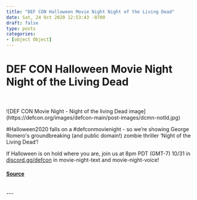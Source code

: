 ```yaml
---
title: "DEF CON Halloween Movie Night Night of the Living Dead"
date: Sat, 24 Oct 2020 12:53:43 -0700
draft: false
type: posts
categories: 
- [object Object]
---
```

# DEF CON Halloween Movie Night Night of the Living Dead

<br/>

<br/>
![DEF CON Movie Night - Night of the living Dead image](https://defcon.org/images/defcon-main/post-images/dcmn-notld.jpg)  

#Halloween2020 falls on a #defconmovienight - so we’re showing George Romero's groundbreaking (and public domain!) zombie thriller ‘Night of the Living Dead’!

If Halloween is on hold where you are, join us at 8pm PDT (GMT-7) 10/31 in [discord.gg/defcon](https://discord.gg/defcon) in movie-night-text and movie-night-voice!

#### [Source](https://forum.defcon.org/node/235218)

<br/>
---
